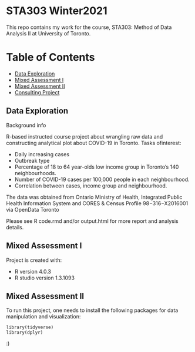 # STA303 Winter2021
This repo contains my work for the course, STA303: Method of Data Analysis II at University of Toronto.

# Table of Contents
* [Data Exploration](#Data-Exploration)
* [Mixed Assessment I](#Mixed-Assessment-I)
* [Mixed Assessment II](#Mixed-Assessment-II)
* [Consulting Project](#Consulting-Project)

## Data Exploration
Background info

R-based instructed course project about wrangling raw data and constructing analytical plot about COVID-19 in Toronto.
Tasks ofinterest:
* Daily increasing cases 
* Outbreak type
* Percentage of 18 to 64 year-olds low income group in Toronto’s 140 neighbourhoods.
* Number of COVID-19 cases per 100,000 people in each neighbourhood.
* Correlation between cases, income group and neighbourhood.

The data was obtained  from Ontario Ministry of Health, Integrated Public Health Information System and CORES & Census Profile 98−316−X2016001 via OpenData Toronto

Please see R code.rmd and/or output.html for more report and analysis details.

## Mixed Assessment I
Project is created with:
* R version 4.0.3
* R studio version 1.3.1093
	
## Mixed Assessment II
To run this project, one needs to install the following packages for data manipulation and visualization:

```
library(tidyverse)
library(dplyr)
```
:)
